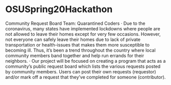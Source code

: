 # OSUSpring20Hackathon
Community Request Board
Team: Quarantined Coders
·       Due to the coronavirus, many states have implemented lockdowns where people are not allowed to leave their homes except for very few occasions. However, not everyone can safely leave their homes due to lack of private transportation or health-issues that makes them more susceptible to becoming ill. Thus, it’s been a trend throughout the country where local community members band together and help run errands for their neighbors.
·       Our project will be focused on creating a program that acts as a community’s public request board which lists the various requests posted by community members. Users can post their own requests (requestor) and/or mark off a request that they’ve completed for someone (contributor).

